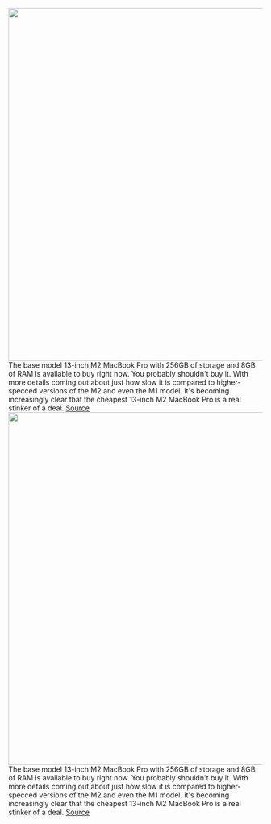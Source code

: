 <img src='https://cdn.vox-cdn.com/thumbor/E8BL32LuIbo0MslNxoAv5yMUQj4=/0x0:2040x1360/1200x800/filters:focal(857x517:1183x843)/cdn.vox-cdn.com/uploads/chorus_image/image/71038694/akrales_220620_5303_0060.0.jpg' width='700px' /><br/>
The base model 13-inch M2 MacBook Pro with 256GB of storage and 8GB of RAM is available to buy right now. You probably shouldn't buy it. With more details coming out about just how slow it is compared to higher-specced versions of the M2 and even the M1 model, it's becoming increasingly clear that the cheapest 13-inch M2 MacBook Pro is a real stinker of a deal.
<a href='https://www.theverge.com/2022/7/1/23191141/apple-macbook-pro-13-m2-base-model-slow-device'> Source <a/><img src='https://cdn.vox-cdn.com/thumbor/E8BL32LuIbo0MslNxoAv5yMUQj4=/0x0:2040x1360/1200x800/filters:focal(857x517:1183x843)/cdn.vox-cdn.com/uploads/chorus_image/image/71038694/akrales_220620_5303_0060.0.jpg' width='700px' /><br/>
The base model 13-inch M2 MacBook Pro with 256GB of storage and 8GB of RAM is available to buy right now. You probably shouldn't buy it. With more details coming out about just how slow it is compared to higher-specced versions of the M2 and even the M1 model, it's becoming increasingly clear that the cheapest 13-inch M2 MacBook Pro is a real stinker of a deal.
<a href='https://www.theverge.com/2022/7/1/23191141/apple-macbook-pro-13-m2-base-model-slow-device'> Source <a/>